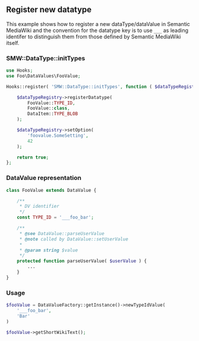 ## Register new datatype

This example shows how to register a new dataType/dataValue in Semantic MediaWiki and the convention for the datatype key is to use `___` as leading identifer to distinguish them from those defined by Semantic MediaWiki itself.

### SMW::DataType::initTypes

```php
use Hooks;
use Foo\DataValues\FooValue;

Hooks::register( 'SMW::DataType::initTypes', function ( $dataTypeRegistry ) {

	$dataTypeRegistry->registerDatatype(
		FooValue::TYPE_ID,
		FooValue::class,
		DataItem::TYPE_BLOB
	);

	$dataTypeRegistry->setOption(
		'foovalue.SomeSetting',
		42
	);

	return true;
};
```

### DataValue representation

```php
class FooValue extends DataValue {

	/**
	 * DV identifier
	 */
	const TYPE_ID = '___foo_bar';

	/**
	 * @see DataValue::parseUserValue
	 * @note called by DataValue::setUserValue
	 *
	 * @param string $value
	 */
	protected function parseUserValue( $userValue ) {
		...
	}
}
```

### Usage

```php
$fooValue = DataValueFactory::getInstance()->newTypeIdValue(
	'___foo_bar',
	'Bar'
)

$fooValue->getShortWikiText();
```